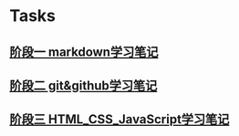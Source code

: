 # Tasks
## [阶段一 markdown学习笔记](https://github.com/Bsheepcoder/Tasks/blob/master/%E7%AC%94%E8%AE%B0/1.markdown%E7%AC%94%E8%AE%B0.md)
## [阶段二 git&github学习笔记](https://github.com/Bsheepcoder/Tasks/blob/master/%E7%AC%94%E8%AE%B0/git%26github%E7%AC%94%E8%AE%B02.md)
## [阶段三 HTML_CSS_JavaScript学习笔记](https://github.com/Bsheepcoder/Tasks/blob/master/%E7%AC%94%E8%AE%B0/3.HTML_CSS_JavaScript%E7%AC%94%E8%AE%B0.md)
